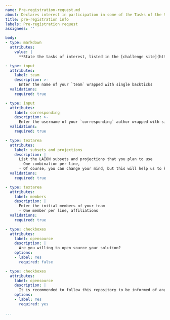 ```yaml
---
name: Pre-registration-request.md
about: Declares interest in participation in some of the Tasks of the SISAP23 challenge.
title: pre-registration info
labels: Pre-registration request
assignees: ''

body:
- type: markdown
  attributes:
    value: |
      **State the tasks of interest, listed in the [challenge site](https://sisap-challenges.github.io/tasks/)**

- type: input
  attributes:
    label: team
    description: >-
      Enter the name of your `team` wrapped with single backticks
  validations:
    required: true

- type: input
  attributes:
    label: corresponding
    description: >-
      Enter the username of your `corresponding` author wrapped with single backticks
  validations:
    required: true

- type: textarea
  attributes:
    label: subsets and projections
    description: |
      List the LAION subsets and projections that you plan to use
      - One combination per line,
      - Of course, you can change your mind, but this will help us to know what can be used as a first approach.
  validations:
    required: true      

- type: textarea
  attributes:
    label: members
    description: |
      Enter the initial members of your team
      - One member per line, affiliations
  validations:
    required: true

- type: checkboxes
  attributes:
    label: opensource
    description: |
      Are you willing to open source your solution?
    options:
    - label: Yes
      required: false

- type: checkboxes
  attributes:
    label: opensource
    description: |
      It is recommended to follow this repository to be informed of any changes and news.
    options:
    - label: Yes
      required: yes

...
```

